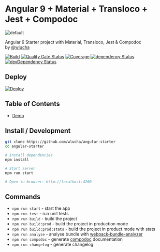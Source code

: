 # Angular 9 + Material + Transloco + Jest + Compodoc

![default](https://user-images.githubusercontent.com/7531596/81993396-d5142b00-9645-11ea-995f-98342b7d5c8f.png)

Angular 9 Starter project with Material, Transloco, Jest &amp; Compodoc  
by [@wlucha](https://github.com/wlucha)

[![Build](https://travis-ci.org/wlucha/angular-starter.svg?branch=master&status=created)](https://travis-ci.org/github/wlucha/angular-starter)
[![Quality Gate Status](https://sonarcloud.io/api/project_badges/measure?project=wlucha_angular-starter&metric=alert_status)](https://sonarcloud.io/dashboard?id=wlucha_angular-starter)
[![Coverage](https://sonarcloud.io/api/project_badges/measure?project=wlucha_angular-starter&metric=coverage)](https://sonarcloud.io/dashboard?id=wlucha_angular-starter)
[![dependency Status](https://david-dm.org/wlucha/angular-starter.svg)](https://david-dm.org/wlucha/angular-starter#info=dependencies)
[![devDependency Status](https://david-dm.org/wlucha/angular-starter/dev-status.svg)](https://david-dm.org/wlucha/angular-starter#info=devDependencies)

## Deploy
[![Deploy](https://www.herokucdn.com/deploy/button.png)](https://heroku.com/deploy)

## Table of Contents
- [Demo](https://stackblitz.com/github/wlucha/angular-starter)

## Install / Development

```bash
git clone https://github.com/wlucha/angular-starter
cd angular-starter

# Install dependencies
npm install

# Start server
npm run start

# Open in browser: http://localhost:4200
```

## Commands
- `npm run start`             - start the app
- `npm run test`              - run unit tests
- `npm run build`             - build the project
- `npm run build:prod`        - build the project in production mode
- `npm run build:prod:stats`  - build the project in product mode with stats
- `npm run analyse`           - analyse bundle with [webpack-bundle-analyzer](https://github.com/webpack-contrib/webpack-bundle-analyzer)
- `npm run compodoc`          - generate [compodoc](https://github.com/compodoc/compodoc) documentation
- `npm run changelog`         - generate changelog
